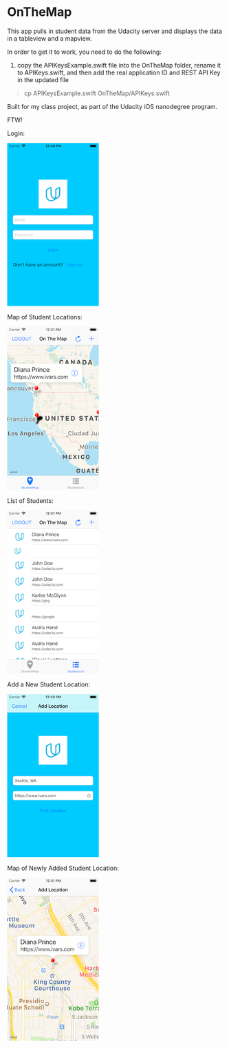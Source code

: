 # OnTheMap

This app pulls in student data from the Udacity server and displays the data in a tableview and a mapview.

In order to get it to work, you need to do the following:

1. copy the APIKeysExample.swift file into the OnTheMap folder, rename it to APIKeys.swift, and then add the real application ID and REST API Key in the updated file

> cp APIKeysExample.swift OnTheMap/APIKeys.swift

Built for my class project, as part of the Udacity iOS nanodegree program.

FTW!

Login:

![Login Screen](/screenshots/Login.png)

Map of Student Locations:

![Student Map](/screenshots/StudentMap.png)

List of Students:

![Student List](/screenshots/StudentList.png)

Add a New Student Location:

![Add student location](/screenshots/AddLocation.png)

Map of Newly Added Student Location:

![Display added location](/screenshots/LocationAdded.png)
